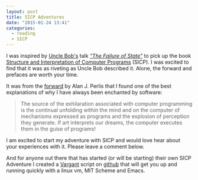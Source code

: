```yaml
---
layout: post
title: SICP Adventures
date: "2015-01-24 13:41"
categories:
  - reading
  - SICP
---
```


I was inspired by [Uncle Bob's](https://sites.google.com/site/unclebobconsultingllc/) talk *["The Failure of State"](http://vimeo.com/97514630)* to pick up the book [Structure and Interpretation of Computer Programs](http://mitpress.mit.edu/sicp/) (SICP).  I was excited to find that it was as riveting as Uncle Bob described it. Alone, the forward and prefaces are worth your time.

It was from the [forward](http://mitpress.mit.edu/sicp/full-text/book/book-Z-H-5.html#%_chap_Temp_2) by Alan J. Perlis that I found one of the best explanations of why I have always been enchanted by software:

>The source of the exhilaration associated with computer programming is the continual unfolding within the mind and on the computer of mechanisms expressed as programs and the explosion of perception they generate. If art interprets our dreams, the computer executes them in the guise of programs!

I am excited to start my adventure with SICP and would love hear about your experiences with it.  Please leave a comment below.

And for anyone out there that has started (or will be starting) their own SICP Adventure I created a [Vargant](https://www.vagrantup.com/) script on [github](https://github.com/jsturtevant/Vagrant-SICP) that will get you up and running quickly with a linux vm, MIT Scheme and Emacs.
